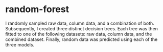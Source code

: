 # random-forest
I randomly sampled raw data, column data, and a combination of both. Subsequently, I created three distinct decision trees. Each tree was then fitted to one of the following datasets: raw data, column data, and the combined dataset. Finally, random data was predicted using each of the three models.
